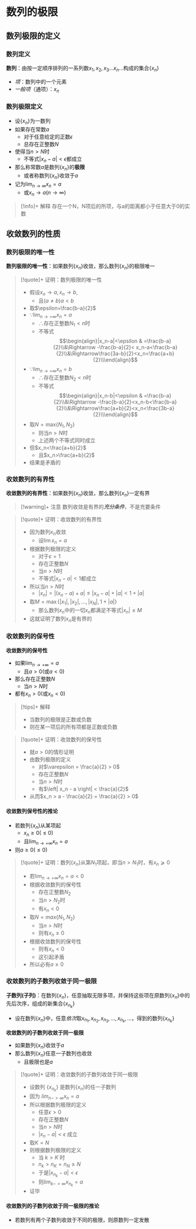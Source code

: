 # 数列的极限

## 数列极限的定义

### 数列定义

**数列**：由按一定顺序排列的一系列数$x_1, x_2, x_3\dots x_n\dots$构成的集合$\{x_n\}$

- *项*：数列中的一个元素
- *一般项*（通项）：$x_n$

### 数列极限定义

- 设$\{ x_{n} \}$为一数列
- 如果存在常数$a$
	- 对于任意给定的正数$\epsilon$
	- 总存在正整数$N$
- 使得当$n>N$时
	- 不等式$|x_{n}-a|<\epsilon$都成立
- 那么称常数$a$是数列$\{ x_{n} \}$的**极限**
	- 或者称数列$\{ x_{n} \}$收敛于$a$
- 记为$\lim_{ n \to \infty }x_{n}=a$
	- 或$x_{n}\to a(n\to \infty)$

> [!info]+ 解释
> 存在一个N，N项后的所项，与a的距离都小于任意大于0的实数

## 收敛数列的性质

### 数列极限的唯一性

**数列极限的唯一性**：如果数列$\{ x_{n} \}$收敛，那么数列$\{ x_{n} \}$的极限唯一

>[!quote]+ 证明：数列极限的唯一性
> - 假设$x_n\to a,x_n\to b$,
> 	- 且$(a\neq b)a<b$
> - 取$\epsilon=\frac{b-a}{2}$
> - $\because\lim_{n\to +\infty}x_n=a$
> 	- $\therefore$存在正整数$N_{1}<n$时
> 	- 不等式$$\begin{align}|x_n-a|<\epsilon & =\frac{b-a}{2}\\&\Rightarrow -\frac{b-a}{2}< x_n-a<\frac{b-a}{2}\\&\Rightarrow\frac{3a-b}{2}<x_n<\frac{a+b}{2}\\\end{align}$$
> - $\because\lim_{n\to +\infty}x_n=b$
> 	- $\therefore$存在正整数$N_{2}<n$时
> 	- 不等式$$\begin{align}|x_n-b|<\epsilon & =\frac{b-a}{2}\\&\Rightarrow -\frac{b-a}{2}<x_n-b<\frac{b-a}{2}\\&\Rightarrow\frac{a+b}{2}<x_n<\frac{3b-a}{2}\\\end{align}$$
> - 取$N=\mathrm{max}\{ N_{1},N_{2} \}$
> 	- 则当$n>N$时
> 	- 上述两个不等式同时成立
> - 但$x_n<\frac{a+b}{2}$
> 	- 且$x_n>\frac{a+b}{2}$
> - 结果是矛盾的

### 收敛数列的有界性

**收敛数列的有界性**：如果数列$\{ x_{n} \}$收敛，那么数列$\{ x_{n} \}$一定有界

>[!warning]+ 注意
> 数列收敛是有界的***充分条件***，不是充要条件

>[!quote]+ 证明：收敛数列的有界性
> - 因为数列${x_n}$收敛
> 	- 设$\lim x_{n}=a$
> - 根据数列极限的定义
> 	- 对于$\varepsilon=1$
> 	- 存在正整数$N$
> 	- 当$n>N$时
> 	- 不等式$|x_n - a| < 1$都成立
> - 所以当$n>N$时
> 	- $|x_n| = |(x_n - a) + a| \leq |x_n - a| + |a| < 1 + |a|$
> - 取$M = \max\{|x_1|, |x_2|, \ldots, |x_N|, 1 + |a|\}$
> 	- 那么数列${x_n}$中的一切$x_n$都满足不等式$|x_n| \leq M$
> - 这就证明了数列${x_n}$是有界的

### 收敛数列的保号性

**收敛数列的保号性**
- 如果$\lim_{n\to+\infty}=a$
	- 且$a>0$(或$a<0$)
- 那么存在正整数$N$
	- 当$n>N$时
- 都有$x_{n}>0$(或$x_{n}<0$)

>[!tips]+ 解释
> - 当数列的极限是正数或负数
> - 则在某一项后的所有项都是正数或负数

>[!quote]+ 证明：收敛数列的保号性
> - 就$a > 0$的情形证明
> - 由数列极限的定义
> 	- 对$\varepsilon = \frac{a}{2} > 0$
> 	- 存在正整数$N$
> 	- 当$n > N$时
> 	- 有$\left| x_n - a \right| < \frac{a}{2}$
> - 从而$x_n > a - \frac{a}{2} = \frac{a}{2} > 0$

#### 收敛数列保号性的推论

- 若数列$\{ x_{n} \}$从某项起
	- $x_n\geq 0(\leq0)$
	- 且$\lim_{n\to+\infty}x_n=a$
- 则$a\geq0(\leq0)$

>[!quote]+ 证明：数列$\{x_n\}$从第$N_1$项起，即当$n>N_1$时，有$x_n⩾0$
> - 若$\lim_{n\to+\infty}x_n=a<0$
> - 根据收敛数列的保号性
> 	- 存在正整数$N_2$
> 	- 当$n>N_2$时
> 	- 有$x_n<0$
> - 取$N=max\left\{N_1,N_2\right\}$
> 	- 当$n>N$时
> 	- 则有$x_n\geq0$
> - 根据收敛数列的保号性
> 	- 则有$x_n<0$
> 	- 这引起矛盾
> - 所以必有$a\geq0$


### 收敛数列的子数列收敛于同一极限

**子数列(子列)**：在数列$\{x_n\}$，任意抽取无限多项，并保持这些项在原数列$\{x_n\}$中的先后次序，组成的新集合$\{x_{n_k}\}$
- 设在数列$\{x_n\}$中，任意*依次*取$x_{n_{1}},x_{n_{2}},x_{n_{3}},\dots ,x_{n_{k}},\dots$，得到的数列$\{ x_{n_{k}} \}$

**收敛数列的子数列收敛于同一极限**
- 如果数列$\{ x_{n} \}$收敛于$a$
- 那么数列$\{ x_{n} \}$任意一子数列也收敛
	- 且极限也是$a$

>[!quote]+ 证明：收敛数列的子数列收敛于同一极限
> - 设数列 $\{x_{n_{k}}\}$ 是数列$\{x_n\}$的任一子数列
> - 因为 $lim_{n->\infty}x_n = a$
> - 所以根据数列极限的定义
> 	- 任意$\epsilon>0$
> 	- 存在正整数$N$
> 	- 当$n>N$时
> 	- $|x_{n} - a| < \epsilon$ 成立
> - 取$K=N$
> - 则根据数列极限的定义
> 	- 当 $k>K$ 时
> 	- $n_{k} > n_{K} = n_{N} \geq N$
> 	- 于是$|x_{n_k} - a| < \epsilon$
> 	- 则$lim_{k->\infty}x_{n_k} = a$
> - 证毕


#### 收敛数列的子数列收敛于同一极限的推论

- 若数列有两个子数列收敛于不同的极限，则原数列一定发散
